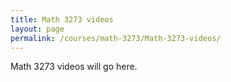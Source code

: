 ```yaml
---
title: Math 3273 videos
layout: page
permalink: /courses/math-3273/Math-3273-videos/
---
```

Math 3273 videos will go here.
